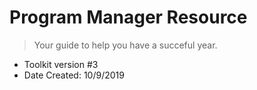 
<!-- _coverpage.md -->

# Program Manager Resource

> Your guide to help you have a succeful year.
- Toolkit version #3
- Date Created: 10/9/2019
